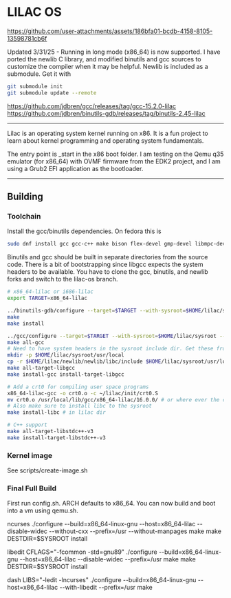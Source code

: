 # LILAC OS

https://github.com/user-attachments/assets/186bfa01-bcdb-4158-8105-13598781cb6f

Updated 3/31/25 -
Running in long mode (x86_64) is now supported. I have ported the newlib
C library, and modified binutils and gcc sources to customize the compiler
when it may be helpful. Newlib is included as a submodule. Get it with
```bash
git submodule init
git submodule update --remote
```

https://github.com/jdbren/gcc/releases/tag/gcc-15.2.0-lilac \
https://github.com/jdbren/binutils-gdb/releases/tag/binutils-2.45-lilac

------------------------------------------------------------------------------
Lilac is an operating system kernel running on x86. It is a fun project to learn 
about kernel programming and operating system fundamentals.

The entry point is _start in the x86 boot folder. I am testing on the Qemu q35
emulator (for x86_64) with OVMF firmware from the EDK2 project, and I am using
a Grub2 EFI application as the bootloader.

------------------------------------------------------------------------------
## Building

### Toolchain
Install the gcc/binutils dependencies. On fedora this is
```bash
sudo dnf install gcc gcc-c++ make bison flex-devel gmp-devel libmpc-devel mpfr-devel texinfo isl-devel
```

Binutils and gcc should be built in separate directories from the source code.
There is a bit of bootstrapping
since libgcc expects the system headers to be available. You have to
clone the gcc, binutils, and newlib forks and switch to the lilac-os
branch.
```bash
# x86_64-lilac or i686-lilac
export TARGET=x86_64-lilac
```
```bash
../binutils-gdb/configure --target=$TARGET --with-sysroot=$HOME/lilac/sysroot
make
make install
```
```bash
../gcc/configure --target=$TARGET --with-sysroot=$HOME/lilac/sysroot --enable-languages=c,c++ --disable-fixincludes
make all-gcc
# Need to have system headers in the sysroot include dir. Get these from newlib.
mkdir -p $HOME/lilac/sysroot/usr/local
cp -r $HOME/lilac/newlib/newlib/libc/include $HOME/lilac/sysroot/usr/local/include
make all-target-libgcc
make install-gcc install-target-libgcc
```
```bash
# Add a crt0 for compiling user space programs
x86_64-lilac-gcc -o crt0.o -c ~/lilac/init/crt0.S
mv crt0.o /usr/local/lib/gcc/x86_64-lilac/16.0.0/ # or where ever the compiler is
# Also make sure to install libc to the sysroot
make install-libc # in lilac dir
```
```bash
# C++ support
make all-target-libstdc++-v3
make install-target-libstdc++-v3
```

### Kernel image

See scripts/create-image.sh

### Final Full Build

First run config.sh. ARCH defaults to x86_64.
You can now build and boot into a vm using qemu.sh.

ncurses
./configure --build=x86_64-linux-gnu --host=x86_64-lilac --disable-widec --without-cxx --prefix=/usr --without-manpages
make
make DESTDIR=$SYSROOT install

libedit
CFLAGS="-fcommon -std=gnu89" ./configure --build=x86_64-linux-gnu --host=x86_64-lilac --disable-widec --prefix=/usr
make
make DESTDIR=$SYSROOT install

dash
LIBS="-ledit -lncurses" ./configure --build=x86_64-linux-gnu --host=x86_64-lilac --with-libedit --prefix=/usr
make
